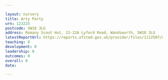```yaml
---

layout: nursery
title: Arty Party
urn: 123225
postcode: SW18 3LG
address: Romany Scout Hut, 22-22A Lyford Road, Wandsworth, SW18 3LG
latestReportUrl: https://reports.ofsted.gov.uk/provider/files/1112507/urn/123225.pdf
teaching: 0
development: 0
leadership: 0
outcomes: 0
overall: 0
date: 

---
```

